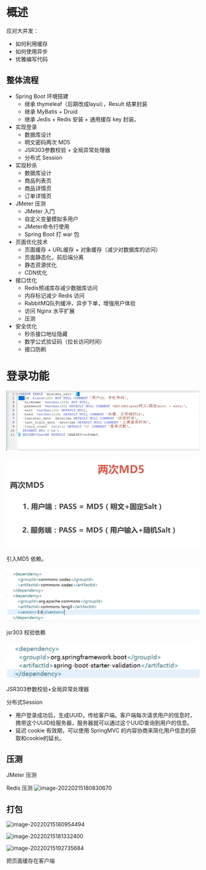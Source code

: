 # 概述

应对大并发：

- 如何利用缓存
- 如何使用异步
- 优雅编写代码

## 整体流程

- Spring Boot 环境搭建
    - 继承 thymeleaf（后期改成layui），Result 结果封装
    - 继承 MyBatis + Druid
    - 继承 Jedis + Redis 安装 + 通用缓存 key 封装。
- 实现登录
    - 数据库设计
    - 明文密码两次 MD5
    - JSR303参数校验 + 全局异常处理器
    - 分布式 Session
- 实现秒杀
    - 数据库设计
    - 商品列表页
    - 商品详情页
    - 订单详情页
- JMeter 压测
    - JMeter 入门
    - 自定义变量模拟多用户
    - JMeter命令行使用
    - Spring Boot 打 war 包
- 页面优化技术
    - 页面缓存 + URL缓存 + 对象缓存（减少对数据库的访问）
    - 页面静态化，前后端分离
    - 静态资源优化
    - CDN优化
- 接口优化
    - Redis预减库存减少数据库访问
    - 内存标记减少 Redis 访问
    - RabbitMQ队列缓冲，异步下单，增强用户体验
    - 访问 Nginx 水平扩展
    - 压测
- 安全优化
    - 秒杀接口地址隐藏
    - 数学公式验证码（拉长访问时间）
    - 接口防刷

# 登录功能

![image-20220214114241349](img\image-20220214114241349.png)

![image-20220214115419732](img\image-20220214115419732.png)

引入MD5 依赖。

![image-20220214120511746](img\image-20220214120511746.png)

jsr303 校验依赖

![image-20220214130753808](img\image-20220214130753808.png)

JSR303参数校验+全局异常处理器

分布式Session

- 用户登录成功后，生成UUID，传给客户端。客户端每次请求用户的信息时，携带这个UUID给服务器，服务器就可以通过这个UUID查询到用户的信息。
- 延迟 cookie 有效期，可以使用 SpringMVC 的内容协商来简化用户信息的获取和cookie的延长。

## 压测

JMeter 压测

Redis 压测
![image-20220215180830670](C:\development\Code\note\CodeNotes\Project\img\image-20220215180830670.png)

## 打包

![image-20220215180954494](C:\development\Code\note\CodeNotes\Project\img\image-20220215180954494.png)

![image-20220215181332400](C:\development\Code\note\CodeNotes\Project\img\image-20220215181332400.png)

![image-20220215192735684](C:\development\Code\note\CodeNotes\Project\img\image-20220215192735684.png)

把页面缓存在客户端
